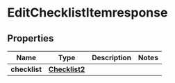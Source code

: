 

# EditChecklistItemresponse


## Properties

| Name | Type | Description | Notes |
|------------ | ------------- | ------------- | -------------|
|**checklist** | [**Checklist2**](Checklist2.md) |  |  |



